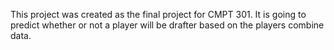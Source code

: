 This project was created as the final project for CMPT 301. It is going to predict whether or not a player will be drafter based on the players combine data.
